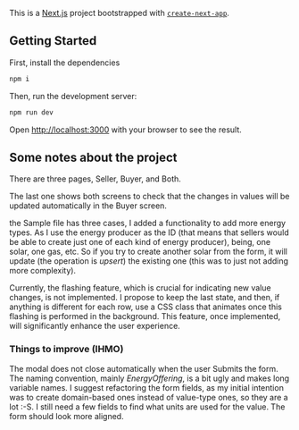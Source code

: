 This is a [Next.js](https://nextjs.org/) project bootstrapped with [`create-next-app`](https://github.com/vercel/next.js/tree/canary/packages/create-next-app).

## Getting Started

First, install the dependencies

```bash
npm i
```

Then, run the development server:

```bash
npm run dev
```

Open [http://localhost:3000](http://localhost:3000) with your browser to see the result.

## Some notes about the project

There are three pages, Seller, Buyer, and Both.

The last one shows both screens to check that the changes in values will be updated automatically in the Buyer screen.

the Sample file has three cases, I added a functionality to add more energy types. As I use the energy producer as the ID (that means that sellers would be able to create just one of each kind of energy producer), being, one solar, one gas, etc. So if you try to create another solar from the form, it will update (the operation is *upsert*) the existing one (this was to just not adding more complexity).

Currently, the flashing feature, which is crucial for indicating new value changes, is not implemented. I propose to keep the last state, and then, if anything is different for each row, use a CSS class that animates once this flashing is performed in the background. This feature, once implemented, will significantly enhance the user experience.

### Things to improve (IHMO)
The modal does not close automatically when the user Submits the form.
The naming convention, mainly *EnergyOffering*, is a bit ugly and makes long variable names.
I suggest refactoring the form fields, as my initial intention was to create domain-based ones instead of value-type ones, so they are a lot :-S.
I still need a few fields to find what units are used for the value.
The form should look more aligned.